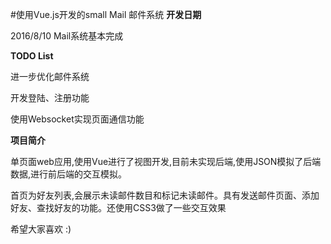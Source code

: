 #使用Vue.js开发的small Mail 邮件系统
**开发日期**

2016/8/10 Mail系统基本完成

**TODO List**

进一步优化邮件系统

开发登陆、注册功能

使用Websocket实现页面通信功能


**项目简介**

单页面web应用,使用Vue进行了视图开发,目前未实现后端,使用JSON模拟了后端数据,进行前后端的交互模拟。

首页为好友列表,会展示未读邮件数目和标记未读邮件。具有发送邮件页面、添加好友、查找好友的功能。还使用CSS3做了一些交互效果

希望大家喜欢 :)
